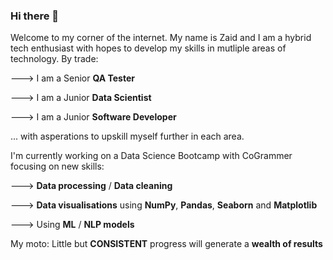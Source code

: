 ### Hi there 👋
Welcome to my corner of the internet.
My name is Zaid and I am a hybrid tech enthusiast with hopes to develop my skills in mutliple areas of technology.
By trade: 

---> I am a Senior **QA Tester**

---> I am a Junior **Data Scientist**

---> I am a Junior **Software Developer** 

... with asperations to upskill myself further in each area.

I'm currently working on a Data Science Bootcamp with CoGrammer focusing on new skills: 

---> **Data processing** / **Data cleaning**

---> **Data visualisations** using **NumPy**, **Pandas**, **Seaborn** and **Matplotlib**

---> Using **ML** / **NLP models**


My moto: Little but **CONSISTENT** progress will generate a **wealth of results**

<!--
**shmozee/shmozee** is a ✨ _special_ ✨ repository because its `README.md` (this file) appears on your GitHub profile.

Here are some ideas to get you started:

- 🔭 I’m currently working on ...
- 🌱 I’m currently learning ...
- 👯 I’m looking to collaborate on ...
- 🤔 I’m looking for help with ...
- 💬 Ask me about ...
- 📫 How to reach me: ...
- 😄 Pronouns: ...
- ⚡ Fun fact: ...
-->
